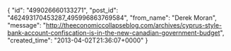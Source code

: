  {
   "id": "499026660133271",
   "post_id": "462493170453287_495996863769584",
   "from_name": "Derek Moran",
   "message": "http://theeconomiccollapseblog.com/archives/cyprus-style-bank-account-confiscation-is-in-the-new-canadian-government-budget",
   "created_time": "2013-04-02T21:36:07+0000"
 }

